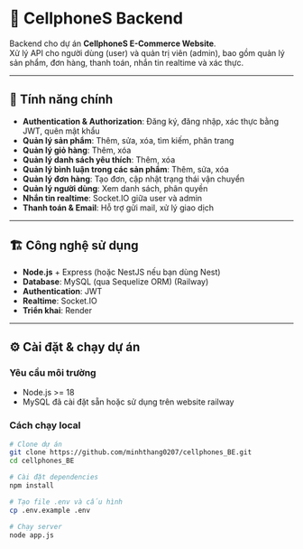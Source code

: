 # 🔗 CellphoneS Backend

Backend cho dự án **CellphoneS E-Commerce Website**.  
Xử lý API cho người dùng (user) và quản trị viên (admin), bao gồm quản lý sản phẩm, đơn hàng, thanh toán, nhắn tin realtime và xác thực.

---

## 🚀 Tính năng chính

- **Authentication & Authorization**: Đăng ký, đăng nhập, xác thực bằng JWT, quên mật khẩu
- **Quản lý sản phẩm**: Thêm, sửa, xóa, tìm kiếm, phân trang  
- **Quản lý giỏ hàng**: Thêm, xóa 
- **Quản lý danh sách yêu thích**: Thêm, xóa  
- **Quản lý bình luận trong các sản phẩm**: Thêm, sửa, xóa  
- **Quản lý đơn hàng**: Tạo đơn, cập nhật trạng thái vận chuyển  
- **Quản lý người dùng**: Xem danh sách, phân quyền  
- **Nhắn tin realtime**: Socket.IO giữa user và admin  
- **Thanh toán & Email**: Hỗ trợ gửi mail, xử lý giao dịch  

---

## 🏗️ Công nghệ sử dụng
- **Node.js** + Express (hoặc NestJS nếu bạn dùng Nest)  
- **Database**: MySQL (qua Sequelize ORM)  (Railway)
- **Authentication**: JWT  
- **Realtime**: Socket.IO  
- **Triển khai**: Render   

---

## ⚙️ Cài đặt & chạy dự án

### Yêu cầu môi trường
- Node.js >= 18  
- MySQL đã cài đặt sẵn hoặc sử dụng trên website railway

### Cách chạy local
```bash
# Clone dự án
git clone https://github.com/minhthang0207/cellphones_BE.git
cd cellphones_BE

# Cài đặt dependencies
npm install

# Tạo file .env và cấu hình
cp .env.example .env

# Chạy server
node app.js

```




